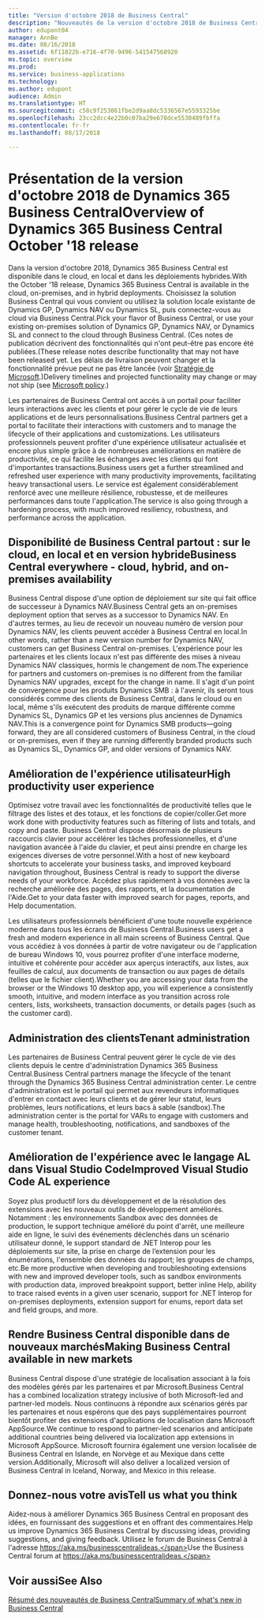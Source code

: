```yaml
---
title: "Version d'octobre 2018 de Business Central"
description: "Nouveautés de la version d'octobre 2018 de Business Central"
author: edupont04
manager: AnnBe
ms.date: 08/16/2018
ms.assetid: 6f11822b-e716-4f70-9496-541547568920
ms.topic: overview
ms.prod: 
ms.service: business-applications
ms.technology: 
ms.author: edupont
audience: Admin
ms.translationtype: HT
ms.sourcegitcommit: c58c9f253061fbe2d9aa8dc5336567e5593325be
ms.openlocfilehash: 23cc2dcc4e22b0c07ba29e678dce5530489fbffa
ms.contentlocale: fr-fr
ms.lasthandoff: 08/17/2018

---
```




#  <a name="overview-of-dynamics-365-business-central-october-18-release"></a><span data-ttu-id="84c21-103">Présentation de la version d'octobre 2018 de Dynamics 365 Business Central</span><span class="sxs-lookup"><span data-stu-id="84c21-103">Overview of Dynamics 365 Business Central October '18 release</span></span>



<span data-ttu-id="84c21-104">Dans la version d'octobre 2018, Dynamics 365 Business Central est disponible dans le cloud, en local et dans les déploiements hybrides.</span><span class="sxs-lookup"><span data-stu-id="84c21-104">With the October '18 release, Dynamics 365 Business Central is available in the cloud, on-premises, and in hybrid deployments.</span></span> <span data-ttu-id="84c21-105">Choisissez la solution Business Central qui vous convient ou utilisez la solution locale existante de Dynamics GP, Dynamics NAV ou Dynamics SL, puis connectez-vous au cloud via Business Central.</span><span class="sxs-lookup"><span data-stu-id="84c21-105">Pick your flavor of Business Central, or use your existing on-premises solution of Dynamics GP, Dynamics NAV, or Dynamics SL and connect to the cloud through Business Central.</span></span> <span data-ttu-id="84c21-106">(Ces notes de publication décrivent des fonctionnalités qui n'ont peut-être pas encore été publiées.</span><span class="sxs-lookup"><span data-stu-id="84c21-106">(These release notes describe functionality that may not have been released yet.</span></span> <span data-ttu-id="84c21-107">Les délais de livraison peuvent changer et la fonctionnalité prévue peut ne pas être lancée (voir [Stratégie de Microsoft](https://go.microsoft.com/fwlink/p/?linkid=2007332).)</span><span class="sxs-lookup"><span data-stu-id="84c21-107">Delivery timelines and projected functionality may change or may not ship (see [Microsoft policy](https://go.microsoft.com/fwlink/p/?linkid=2007332).)</span></span>  

<span data-ttu-id="84c21-108">Les partenaires de Business Central ont accès à un portail pour faciliter leurs interactions avec les clients et pour gérer le cycle de vie de leurs applications et de leurs personnalisations.</span><span class="sxs-lookup"><span data-stu-id="84c21-108">Business Central partners get a portal to facilitate their interactions with customers and to manage the lifecycle of their applications and customizations.</span></span> <span data-ttu-id="84c21-109">Les utilisateurs professionnels peuvent profiter d'une expérience utilisateur actualisée et encore plus simple grâce à de nombreuses améliorations en matière de productivité, ce qui facilite les échanges avec les clients qui font d'importantes transactions.</span><span class="sxs-lookup"><span data-stu-id="84c21-109">Business users get a further streamlined and refreshed user experience with many productivity improvements, facilitating heavy transactional users.</span></span> <span data-ttu-id="84c21-110">Le service est également considérablement renforcé avec une meilleure résilience, robustesse, et de meilleures performances dans toute l'application.</span><span class="sxs-lookup"><span data-stu-id="84c21-110">The service is also going through a hardening process, with much improved resiliency, robustness, and performance across the application.</span></span>

## <a name="business-central-everywhere---cloud-hybrid-and-on-premises-availability"></a><span data-ttu-id="84c21-111">Disponibilité de Business Central partout : sur le cloud, en local et en version hybride</span><span class="sxs-lookup"><span data-stu-id="84c21-111">Business Central everywhere - cloud, hybrid, and on-premises availability</span></span>
<span data-ttu-id="84c21-112">Business Central dispose d'une option de déploiement sur site qui fait office de successeur à Dynamics NAV.</span><span class="sxs-lookup"><span data-stu-id="84c21-112">Business Central gets an on-premises deployment option that serves as a successor to Dynamics NAV.</span></span> <span data-ttu-id="84c21-113">En d'autres termes, au lieu de recevoir un nouveau numéro de version pour Dynamics NAV, les clients peuvent accéder à Business Central en local.</span><span class="sxs-lookup"><span data-stu-id="84c21-113">In other words, rather than a new version number for Dynamics NAV, customers can get Business Central on-premises.</span></span> <span data-ttu-id="84c21-114">L'expérience pour les partenaires et les clients locaux n'est pas différente des mises à niveau Dynamics NAV classiques, hormis le changement de nom.</span><span class="sxs-lookup"><span data-stu-id="84c21-114">The experience for partners and customers on-premises is no different from the familiar Dynamics NAV upgrades, except for the change in name.</span></span> <span data-ttu-id="84c21-115">Il s'agit d'un point de convergence pour les produits Dynamics SMB : à l'avenir, ils seront tous considérés comme des clients de Business Central, dans le cloud ou en local, même s'ils exécutent des produits de marque différente comme Dynamics SL, Dynamics GP et les versions plus anciennes de Dynamics NAV.</span><span class="sxs-lookup"><span data-stu-id="84c21-115">This is a convergence point for Dynamics SMB products—going forward, they are all considered customers of Business Central, in the cloud or on-premises, even if they are running differently branded products such as Dynamics SL, Dynamics GP, and older versions of Dynamics NAV.</span></span>

## <a name="high-productivity-user-experience"></a><span data-ttu-id="84c21-116">Amélioration de l'expérience utilisateur</span><span class="sxs-lookup"><span data-stu-id="84c21-116">High productivity user experience</span></span>
<span data-ttu-id="84c21-117">Optimisez votre travail avec les fonctionnalités de productivité telles que le filtrage des listes et des totaux, et les fonctions de copier/coller.</span><span class="sxs-lookup"><span data-stu-id="84c21-117">Get more work done with productivity features such as filtering of lists and totals, and copy and paste.</span></span> <span data-ttu-id="84c21-118">Business Central dispose désormais de plusieurs raccourcis clavier pour accélérer les tâches professionnelles, et d'une navigation avancée à l'aide du clavier, et peut ainsi prendre en charge les exigences diverses de votre personnel.</span><span class="sxs-lookup"><span data-stu-id="84c21-118">With a host of new keyboard shortcuts to accelerate your business tasks, and improved keyboard navigation throughout, Business Central is ready to support the diverse needs of your workforce.</span></span> <span data-ttu-id="84c21-119">Accédez plus rapidement à vos données avec la recherche améliorée des pages, des rapports, et la documentation de l'Aide.</span><span class="sxs-lookup"><span data-stu-id="84c21-119">Get to your data faster with improved search for pages, reports, and Help documentation.</span></span>

<span data-ttu-id="84c21-120">Les utilisateurs professionnels bénéficient d'une toute nouvelle expérience moderne dans tous les écrans de Business Central.</span><span class="sxs-lookup"><span data-stu-id="84c21-120">Business users get a fresh and modern experience in all main screens of Business Central.</span></span> <span data-ttu-id="84c21-121">Que vous accédiez à vos données à partir de votre navigateur ou de l'application de bureau Windows 10, vous pourrez profiter d'une interface moderne, intuitive et cohérente pour accéder aux aperçus interactifs, aux listes, aux feuilles de calcul, aux documents de transaction ou aux pages de détails (telles que le fichier client).</span><span class="sxs-lookup"><span data-stu-id="84c21-121">Whether you are accessing your data from the browser or the Windows 10 desktop app, you will experience a consistently smooth, intuitive, and modern interface as you transition across role centers, lists, worksheets, transaction documents, or details pages (such as the customer card).</span></span>

## <a name="tenant-administration"></a><span data-ttu-id="84c21-122">Administration des clients</span><span class="sxs-lookup"><span data-stu-id="84c21-122">Tenant administration</span></span>
<span data-ttu-id="84c21-123">Les partenaires de Business Central peuvent gérer le cycle de vie des clients depuis le centre d'administration Dynamics 365 Business Central.</span><span class="sxs-lookup"><span data-stu-id="84c21-123">Business Central partners manage the lifecycle of the tenant through the Dynamics 365 Business Central administration center.</span></span> <span data-ttu-id="84c21-124">Le centre d'administration est le portail qui permet aux revendeurs informatiques d'entrer en contact avec leurs clients et de gérer leur statut, leurs problèmes, leurs notifications, et leurs bacs à sable (sandbox).</span><span class="sxs-lookup"><span data-stu-id="84c21-124">The administration center is the portal for VARs to engage with customers and manage health, troubleshooting, notifications, and sandboxes of the customer tenant.</span></span>  

## <a name="improved-visual-studio-code-al-experience"></a><span data-ttu-id="84c21-125">Amélioration de l'expérience avec le langage AL dans Visual Studio Code</span><span class="sxs-lookup"><span data-stu-id="84c21-125">Improved Visual Studio Code AL experience</span></span>
<span data-ttu-id="84c21-126">Soyez plus productif lors du développement et de la résolution des extensions avec les nouveaux outils de développement améliorés. Notamment : les environnements Sandbox avec des données de production, le support technique amélioré du point d'arrêt, une meilleure aide en ligne, le suivi des événements déclenchés dans un scénario utilisateur donné, le support standard de .NET Interop pour les déploiements sur site, la prise en charge de l’extension pour les énumérations, l'ensemble des données du rapport; les groupes de champs, etc.</span><span class="sxs-lookup"><span data-stu-id="84c21-126">Be more productive when developing and troubleshooting extensions with new and improved developer tools, such as sandbox environments with production data, improved breakpoint support, better inline Help, ability to trace raised events in a given user scenario, support for .NET Interop for on-premises deployments, extension support for enums, report data set and field groups, and more.</span></span>

## <a name="making-business-central-available-in-new-markets"></a><span data-ttu-id="84c21-127">Rendre Business Central disponible dans de nouveaux marchés</span><span class="sxs-lookup"><span data-stu-id="84c21-127">Making Business Central available in new markets</span></span>
<span data-ttu-id="84c21-128">Business Central dispose d'une stratégie de localisation associant à la fois des modèles gérés par les partenaires et par Microsoft.</span><span class="sxs-lookup"><span data-stu-id="84c21-128">Business Central has a combined localization strategy inclusive of both Microsoft-led and partner-led models.</span></span> <span data-ttu-id="84c21-129">Nous continuons à répondre aux scénarios gérés par les partenaires et nous espérons que des pays supplémentaires pourront bientôt profiter des extensions d'applications de localisation dans Microsoft AppSource.</span><span class="sxs-lookup"><span data-stu-id="84c21-129">We continue to respond to partner-led scenarios and anticipate additional countries being delivered via localization app extensions in Microsoft AppSource.</span></span> <span data-ttu-id="84c21-130">Microsoft fournira également une version localisée de Business Central en Islande, en Norvège et au Mexique dans cette version.</span><span class="sxs-lookup"><span data-stu-id="84c21-130">Additionally, Microsoft will also deliver a localized version of Business Central in Iceland, Norway, and Mexico in this release.</span></span>  

## <a name="tell-us-what-you-think"></a><span data-ttu-id="84c21-131">Donnez-nous votre avis</span><span class="sxs-lookup"><span data-stu-id="84c21-131">Tell us what you think</span></span>
<span data-ttu-id="84c21-132">Aidez-nous à améliorer Dynamics 365 Business Central en proposant des idées, en fournissant des suggestions et en offrant des commentaires.</span><span class="sxs-lookup"><span data-stu-id="84c21-132">Help us improve Dynamics 365 Business Central by discussing ideas, providing suggestions, and giving feedback.</span></span> <span data-ttu-id="84c21-133">Utilisez le forum de Business Central à l'adresse https://aka.ms/businesscentralideas.</span><span class="sxs-lookup"><span data-stu-id="84c21-133">Use the Business Central forum at https://aka.ms/businesscentralideas.</span></span>  

## <a name="see-also"></a><span data-ttu-id="84c21-134">Voir aussi</span><span class="sxs-lookup"><span data-stu-id="84c21-134">See Also</span></span>
[<span data-ttu-id="84c21-135">Résumé des nouveautés de Business Central</span><span class="sxs-lookup"><span data-stu-id="84c21-135">Summary of what's new in Business Central</span></span>](planned-features.md)  


